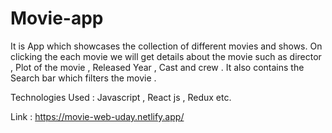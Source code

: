 
# Movie-app

It is App which showcases the collection of different movies and shows. On clicking the each movie we will get details about the movie such as director , Plot of the movie , Released Year , Cast and crew . It also contains the Search bar which filters the movie .

Technologies Used : Javascript , React js , Redux etc.

Link : https://movie-web-uday.netlify.app/

